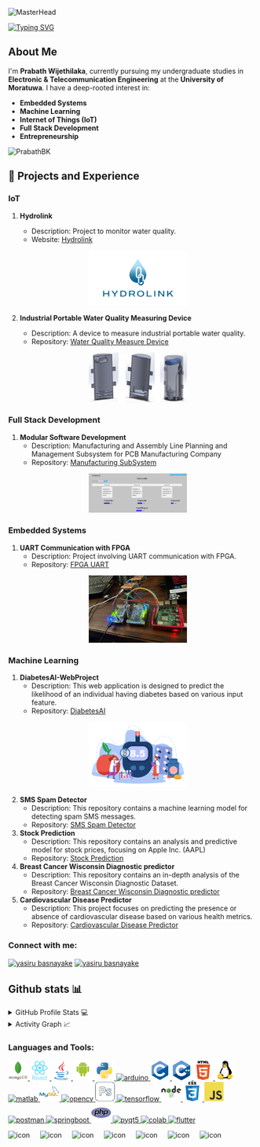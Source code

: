 ![MasterHead](https://github.com/PrabathBK/PrabathBK/blob/main/Image/github.png?raw=true)

<a href="https://git.io/typing-svg"><img src="https://readme-typing-svg.demolab.com?font=Poppins&weight=700&size=36&duration=4000&pause=1000&color=F7F7F7&center=true&vCenter=true&width=1000&height=70&lines=Hey+there!%F0%9F%91%8B" alt="Typing SVG" /></a>

## About Me
I'm **Prabath Wijethilaka**, currently pursuing my undergraduate studies in **Electronic & Telecommunication Engineering** at the **University of Moratuwa**. I have a deep-rooted interest in:
- **Embedded Systems**
- **Machine Learning**
- **Internet of Things (IoT)**
- **Full Stack Development**
- **Entrepreneurship**

<p align="left"> <img src="https://komarev.com/ghpvc/?username=PrabathBK&label=Profile%20views&color=0e75b6&style=flat" alt="PrabathBK" /> </p>

## 🔭 Projects and Experience
### IoT

1. **Hydrolink**
   - Description: Project to monitor water quality.
   - Website: [Hydrolink](www.hydrolink.lk)
   <p align="center"><img src="https://github.com/PrabathBK/PrabathBK/blob/main/Image/Text.jpg?raw=true" alt="Hydrolink" width="200"/></p>

2. **Industrial Portable Water Quality Measuring Device**
   - Description: A device to measure industrial portable water quality.
   - Repository: [Water Quality Measure Device](https://github.com/PrabathBK/Water-Quality-Measure-Device.git)
   <p align="center"><img src="https://github.com/PrabathBK/PrabathBK/blob/main/Image/Enclousure.png?raw=true" alt="Water Quality Measuring Device" width="200"/></p>

### Full Stack Development
1. **Modular Software Development**
   - Description: Manufacturing and Assembly Line Planning and Management Subsystem for PCB Manufacturing Company
   - Repository: [Manufacturing SubSystem](https://github.com/PrabathBK/CompanyB.git)
   <p align="center"><img src="https://github.com/PrabathBK/PrabathBK/blob/main/Image/admin.png?raw=true" alt="Hydrolink" width="200"/></p>

### Embedded Systems

1. **UART Communication with FPGA**
   - Description: Project involving UART communication with FPGA.
   - Repository: [FPGA UART](https://github.com/PrabathBK/FPGA_UART.git)
   <p align="center"><img src="https://github.com/PrabathBK/PrabathBK/blob/main/Image/hardware%20implementation.png?raw=true" alt="UART Communication with FPGA" width="200"/></p>

### Machine Learning
1. **DiabetesAI-WebProject**
   - Description: This web application is designed to predict the likelihood of an individual having diabetes based on various input feature.
   - Repository: [DiabetesAI](https://github.com/PrabathBK/DiabetesAI-Webproject)
   <p align="center"><img src="https://github.com/PrabathBK/DiabetesAI-Webproject/blob/main/diabetes.jpg?raw=true" alt="Hydrolink" width="200"/></p>
2. **SMS Spam Detector**
   - Description: This repository contains a machine learning model for detecting spam SMS messages.
   - Repository: [SMS Spam Detector](https://github.com/PrabathBK/SMS-spam-detector)
3. **Stock Prediction**
   - Description: This repository contains an analysis and predictive model for stock prices, focusing on Apple Inc. (AAPL)
   - Repository: [Stock Prediction](https://github.com/PrabathBK/Stock-prediction)
4. **Breast Cancer Wisconsin Diagnostic predictor**
   - Description: This repository contains an in-depth analysis of the Breast Cancer Wisconsin Diagnostic Dataset. 
   - Repository: [Breast Cancer Wisconsin Diagnostic predictor](https://github.com/PrabathBK/Breast-Cancer-Wisconsin-Diagnostic-predictor)
5. **Cardiovascular Disease Predictor**
   - Description: This project focuses on predicting the presence or absence of cardiovascular disease based on various health metrics.
   - Repository: [Cardiovascular Disease Predictor](https://github.com/PrabathBK/Cardiovascular-Disease-Predictor)





<h3 align="left">Connect with me:</h3>
<p align="left">
<a href="https://www.linkedin.com/in/prabath-wijethilaka-4950b220b/" target="blank"><img align="center" src="https://raw.githubusercontent.com/rahuldkjain/github-profile-readme-generator/master/src/images/icons/Social/linked-in-alt.svg" alt="yasiru basnayake" height="30" width="40" /></a>
<a href="https://www.facebook.com/profile.php?id=100006623476514&mibextid=ZbWKwL" target="blank"><img align="center" src="https://raw.githubusercontent.com/rahuldkjain/github-profile-readme-generator/master/src/images/icons/Social/facebook.svg" alt="yasiru basnayake" height="30" width="40" /></a>


## Github stats 📊

<details>
  <summary>GitHub Profile Stats 💻</summary>
  <br/>
    <a href="https://github.com/PrabathBK/github-readme-stats"><img alt="PrabathBK's Github Stats" src="https://github-readme-stats.vercel.app/api/?username=PrabathBK&show_icons=true&count_private=true&theme=default&hide_border=true&bg_color=fff&title_color=00E676&icon_color=00E676" height="192px"/></a>
<a href="https://github.com/PrabathBK/github-readme-stats"><img alt="PrabathBK's Github Stats" src="https://github-readme-stats.vercel.app/api/top-langs/?username=PrabathBK&layout=compact&langs_count=8" height="192px"/></a>  <br/>
</details>

<details>
  <summary>Activity Graph 📈</summary>
  <br/>

[![PrabathBK's github activity graph](https://github-readme-activity-graph.vercel.app/graph?username=PrabathBK&bg_color=ffffff&color=000000&line=04e61b&point=403d3d&area=true&hide_border=true)](https://github.com/ashutosh00710/github-readme-activity-graph)

</details>




<h3 align="left">Languages and Tools:</h3>
<p align="left">
  <a href="https://www.mongodb.com/" target="_blank">
    <img src="https://raw.githubusercontent.com/devicons/devicon/master/icons/mongodb/mongodb-original-wordmark.svg" alt="mongodb" width="40" height="40"/>
  </a>
  <a href="https://reactjs.org/" target="_blank">
    <img src="https://raw.githubusercontent.com/devicons/devicon/master/icons/react/react-original-wordmark.svg" alt="react" width="40" height="40"/>
  </a>
  <a href="https://www.adobe.com/in/products/illustrator.html" target="_blank">
    <img src="https://raw.githubusercontent.com/devicons/devicon/master/icons/java/java-original.svg" alt="java" width="40" height="40"/>
  </a>
  <a href="https://developer.android.com" target="_blank">
    <img src="https://raw.githubusercontent.com/devicons/devicon/master/icons/android/android-original-wordmark.svg" alt="android" width="40" height="40"/>
  </a>
  <a href="https://www.python.org" target="_blank">
    <img src="https://raw.githubusercontent.com/devicons/devicon/master/icons/python/python-original.svg" alt="python" width="40" height="40"/>
  </a>
  <a href="https://www.arduino.cc/" target="_blank">
    <img src="https://cdn.worldvectorlogo.com/logos/arduino-1.svg" alt="arduino" width="40" height="40"/>
  </a>
  <a href="https://www.w3schools.com/cs/" target="_blank">
    <img src="https://raw.githubusercontent.com/devicons/devicon/master/icons/c/c-original.svg" alt="c" width="40" height="40"/>
  </a>
  <a href="https://www.w3schools.com/cpp/" target="_blank">
    <img src="https://raw.githubusercontent.com/devicons/devicon/master/icons/cplusplus/cplusplus-original.svg" alt="cplusplus" width="40" height="40"/>
  </a>
  <a href="https://www.w3.org/html/" target="_blank">
    <img src="https://raw.githubusercontent.com/devicons/devicon/master/icons/html5/html5-original-wordmark.svg" alt="html5" width="40" height="40"/>
  </a>
  <a href="https://www.linux.org/" target="_blank">
    <img src="https://raw.githubusercontent.com/devicons/devicon/master/icons/linux/linux-original.svg" alt="linux" width="40" height="40"/>
  </a>
  <a href="https://www.mathworks.com/" target="_blank">
    <img src="https://upload.wikimedia.org/wikipedia/commons/2/21/Matlab_Logo.png" alt="matlab" width="40" height="40"/>
  </a>
  <a href="https://www.mysql.com/" target="_blank">
    <img src="https://raw.githubusercontent.com/devicons/devicon/master/icons/mysql/mysql-original-wordmark.svg" alt="mysql" width="40" height="40"/>
  </a>
  <a href="https://opencv.org/" target="_blank">
    <img src="https://www.vectorlogo.zone/logos/opencv/opencv-icon.svg" alt="opencv" width="40" height="40"/>
  </a>
  <a href="https://www.photoshop.com/en" target="_blank">
    <img src="https://raw.githubusercontent.com/devicons/devicon/master/icons/photoshop/photoshop-line.svg" alt="photoshop" width="40" height="40"/>
  </a>
  <a href="https://www.tensorflow.org" target="_blank">
    <img src="https://www.vectorlogo.zone/logos/tensorflow/tensorflow-icon.svg" alt="tensorflow" width="40" height="40"/>
  </a>
  <a href="https://nodejs.org/" target="_blank">
    <img src="https://raw.githubusercontent.com/devicons/devicon/master/icons/nodejs/nodejs-original-wordmark.svg" alt="nodejs" width="40" height="40"/>
  </a>
  <a href="https://www.w3schools.com/css/" target="_blank">
    <img src="https://raw.githubusercontent.com/devicons/devicon/master/icons/css3/css3-original-wordmark.svg" alt="css" width="40" height="40"/>
  </a>
  <a href="https://www.javascript.com/" target="_blank">
    <img src="https://raw.githubusercontent.com/devicons/devicon/master/icons/javascript/javascript-original.svg" alt="javascript" width="40" height="40"/>
  </a>
  <a href="https://www.postman.com/" target="_blank">
    <img src="https://www.vectorlogo.zone/logos/getpostman/getpostman-icon.svg" alt="postman" width="40" height="40"/>
  </a>
  <a href="https://spring.io/projects/spring-boot" target="_blank">
    <img src="https://www.vectorlogo.zone/logos/springio/springio-icon.svg" alt="springboot" width="40" height="40"/>
  </a>
  <a href="https://www.php.net/" target="_blank">
    <img src="https://raw.githubusercontent.com/devicons/devicon/master/icons/php/php-original.svg" alt="php" width="40" height="40"/>
  </a>
  <a href="https://riverbankcomputing.com/software/pyqt/" target="_blank">
    <img src="https://www.vectorlogo.zone/logos/qtio/qtio-ar21.svg" alt="pyqt5" width="40" height="40"/>
  </a>
  <a href="https://colab.research.google.com/" target="_blank">
    <img src="https://colab.research.google.com/img/colab_favicon_256px.png" alt="colab" width="40" height="40"/>
  </a>
  <a href="https://flutter.dev/" target="_blank">
    <img src="https://www.vectorlogo.zone/logos/flutterio/flutterio-icon.svg" alt="flutter" width="40" height="40"/>
  </a>
</p>



<div style="display: flex; align-items: flex-start;">
  <img src="https://techstack-generator.vercel.app/cpp-icon.svg" alt="icon" width="65" height="65" />
  <img src="https://techstack-generator.vercel.app/csharp-icon.svg" alt="icon" width="65" height="65" />
  <img src="https://techstack-generator.vercel.app/python-icon.svg" alt="icon" width="65" height="65" />
  <img src="https://techstack-generator.vercel.app/mysql-icon.svg" alt="icon" width="65" height="65" />
  <img src="https://techstack-generator.vercel.app/java-icon.svg" alt="icon" width="65" height="65" />
  <img src="https://techstack-generator.vercel.app/js-icon.svg" alt="icon" width="65" height="65" />
  <img src="https://techstack-generator.vercel.app/react-icon.svg" alt="icon" width="65" height="65" />
</div>
